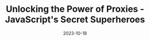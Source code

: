 ---
date: 2023-10-18
tags: js, ts, proxy, proxies
name: Youtube
url: https://www.youtube.com/watch?v=e7_lxSrP_Ok
type: video
title: Unlocking the Power of Proxies - JavaScript's Secret Superheroes
slides_url:
recording_url: https://www.youtube.com/watch?v=e7_lxSrP_Ok
city:
country:
country_code:
language: English
---